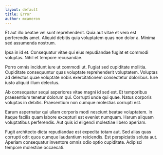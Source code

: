 ```yaml
---
layout: default
title: Error
author: mcameron
---
```


Et aut illo beatae vel sunt reprehenderit. Quia aut vitae et vero est perferendis amet. Aliquid debitis quia voluptatem quas non dolor a. Minima sed assumenda nostrum.

Ipsa in id et. Consequatur vitae qui eius repudiandae fugiat et commodi voluptas. Nihil et tempore recusandae.

Porro omnis incidunt iure ut commodi ut. Fugiat sed cupiditate mollitia. Cupiditate consequuntur quas voluptate reprehenderit voluptatem. Voluptas ad delectus quae voluptate nobis exercitationem consectetur doloribus. Iure iusto aliquid illum delectus.

Ab consequatur sequi asperiores vitae magni id sed est. Et temporibus praesentium tenetur dolorum qui. Corrupti unde qui quae. Natus corporis voluptas in debitis. Praesentium non cumque molestias corrupti est.

Earum aspernatur qui ullam corporis modi nesciunt beatae voluptatem. In itaque facilis quam labore excepturi est eveniet numquam. Harum aliquam voluptatibus perferendis. Aut quis id eligendi molestiae libero aperiam.

Fugit architecto dicta repudiandae est expedita totam aut. Sed alias quas corrupti odit quos cumque laudantium reiciendis. Est perspiciatis soluta aut. Aperiam consequatur inventore omnis odio optio cupiditate. Adipisci tempore molestiae occaecati.
